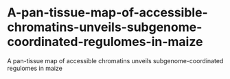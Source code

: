 # A-pan-tissue-map-of-accessible-chromatins-unveils-subgenome-coordinated-regulomes-in-maize
A pan-tissue map of accessible chromatins unveils subgenome-coordinated regulomes in maize
